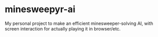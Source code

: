 # minesweepyr-ai
My personal project to make an efficient minesweeper-solving AI, with screen interaction for actually playing it in browser/etc.
